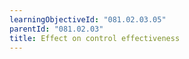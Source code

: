 ```yaml
---
learningObjectiveId: "081.02.03.05"
parentId: "081.02.03"
title: Effect on control effectiveness
---
```

